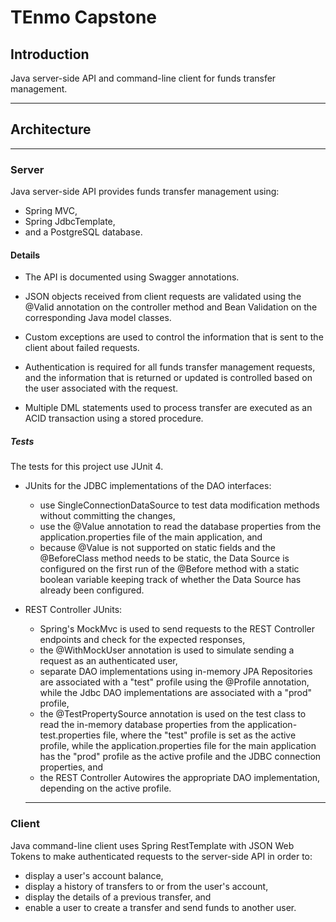 # TEnmo Capstone

## Introduction
Java server-side API and command-line client for funds transfer management.

---
## Architecture
---
### Server

Java server-side API provides funds transfer management using:  
- Spring MVC,
- Spring JdbcTemplate,
- and a PostgreSQL database.  

#### Details

- The API is documented using Swagger annotations. 

- JSON objects received from client requests are validated using the @Valid annotation on the controller method and Bean Validation on the corresponding Java model classes. 

- Custom exceptions are used to control the information that is sent to the client about failed requests.

- Authentication is required for all funds transfer management requests, and the information that is returned or updated is controlled based on the user associated with the request.

- Multiple DML statements used to process transfer are executed as an ACID transaction using a stored procedure.

##### Tests

The tests for this project use JUnit 4.

- JUnits for the JDBC implementations of the DAO interfaces:  

    - use SingleConnectionDataSource to test data modification methods without committing the changes, 
    - use the @Value annotation to read the database properties from the application.properties file of the main application, and 
    - because @Value is not supported on static fields and the @BeforeClass method needs to be static, the Data Source is configured on the first run of the @Before method with a static boolean variable keeping track of whether the Data Source has already been configured.  
- REST Controller JUnits:  
    - Spring's MockMvc is used to send requests to the REST Controller endpoints and check for the expected responses,  
    - the @WithMockUser annotation is used to simulate sending a request as an authenticated user,
    - separate DAO implementations using in-memory JPA Repositories are associated with a "test" profile using the @Profile annotation, while the Jdbc DAO implementations are associated with a "prod" profile,
    - the @TestPropertySource annotation is used on the test class to read the in-memory database properties from the application-test.properties file, where the "test" profile is set as the active profile, while the application.properties file for the main application has the "prod" profile as the active profile and the JDBC connection properties, and
    - the REST Controller Autowires the appropriate DAO implementation, depending on the active profile.  

    ---
### Client

Java command-line client uses Spring RestTemplate with JSON Web Tokens to make authenticated requests to the server-side API in order to:  
- display a user's account balance,  
- display a history of transfers to or from the user's account, 
- display the details of a previous transfer, and 
- enable a user to create a transfer and send funds to another user.













